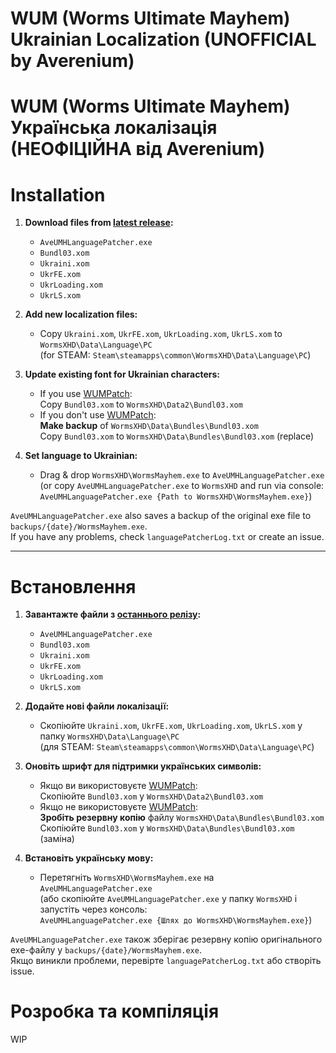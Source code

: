 # WUM (Worms Ultimate Mayhem) Ukrainian Localization (UNOFFICIAL by Averenium)
# WUM (Worms Ultimate Mayhem) Українська локалізація (НЕОФІЦІЙНА від Averenium)

# Installation

1. **Download files from [latest release](https://github.com/averenium/WUM-Ukrainian-Localization/releases/latest):**
   - `AveUMHLanguagePatcher.exe`
   - `Bundl03.xom`
   - `Ukraini.xom`
   - `UkrFE.xom`
   - `UkrLoading.xom`
   - `UkrLS.xom`

2. **Add new localization files:**
   - Copy `Ukraini.xom`, `UkrFE.xom`, `UkrLoading.xom`, `UkrLS.xom` to `WormsXHD\Data\Language\PC`  
     (for STEAM: `Steam\steamapps\common\WormsXHD\Data\Language\PC`)

3. **Update existing font for Ukrainian characters:**
   - If you use [WUMPatch](https://github.com/heatray/WUMPatch):  
     Copy `Bundl03.xom` to `WormsXHD\Data2\Bundl03.xom`
   - If you don't use [WUMPatch](https://github.com/heatray/WUMPatch):  
     **Make backup** of `WormsXHD\Data\Bundles\Bundl03.xom`  
     Copy `Bundl03.xom` to `WormsXHD\Data\Bundles\Bundl03.xom` (replace)

4. **Set language to Ukrainian:**
   - Drag & drop `WormsXHD\WormsMayhem.exe` to `AveUMHLanguagePatcher.exe`  
     (or copy `AveUMHLanguagePatcher.exe` to `WormsXHD` and run via console:  
     `AveUMHLanguagePatcher.exe {Path to WormsXHD\WormsMayhem.exe}`)

`AveUMHLanguagePatcher.exe` also saves a backup of the original exe file to `backups/{date}/WormsMayhem.exe`.  
If you have any problems, check `languagePatcherLog.txt` or create an issue.

-----


# Встановлення

1. **Завантажте файли з [останнього релізу](https://github.com/averenium/WUM-Ukrainian-Localization/releases/latest):**
   - `AveUMHLanguagePatcher.exe`
   - `Bundl03.xom`
   - `Ukraini.xom`
   - `UkrFE.xom`
   - `UkrLoading.xom`
   - `UkrLS.xom`

2. **Додайте нові файли локалізації:**
   - Скопіюйте `Ukraini.xom`, `UkrFE.xom`, `UkrLoading.xom`, `UkrLS.xom` у папку `WormsXHD\Data\Language\PC`  
     (для STEAM: `Steam\steamapps\common\WormsXHD\Data\Language\PC`)

3. **Оновіть шрифт для підтримки українських символів:**
   - Якщо ви використовуєте [WUMPatch](https://github.com/heatray/WUMPatch):  
     Скопіюйте `Bundl03.xom` у `WormsXHD\Data2\Bundl03.xom`
   - Якщо не використовуєте [WUMPatch](https://github.com/heatray/WUMPatch):  
     **Зробіть резервну копію** файлу `WormsXHD\Data\Bundles\Bundl03.xom`  
     Скопіюйте `Bundl03.xom` у `WormsXHD\Data\Bundles\Bundl03.xom` (заміна)

4. **Встановіть українську мову:**
   - Перетягніть `WormsXHD\WormsMayhem.exe` на `AveUMHLanguagePatcher.exe`  
     (або скопіюйте `AveUMHLanguagePatcher.exe` у папку `WormsXHD` і запустіть через консоль:  
     `AveUMHLanguagePatcher.exe {Шлях до WormsXHD\WormsMayhem.exe}`)

`AveUMHLanguagePatcher.exe` також зберігає резервну копію оригінального exe-файлу у `backups/{date}/WormsMayhem.exe`.  
Якщо виникли проблеми, перевірте `languagePatcherLog.txt` або створіть issue.


# Розробка та компіляція
WIP